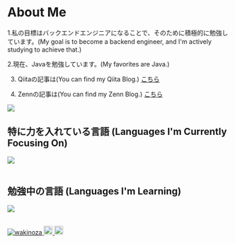 
# About Me

1.私の目標はバックエンドエンジニアになることで、そのために積極的に勉強しています。(My goal is to become a backend engineer, and I'm actively studying to achieve that.)

2.現在、Javaを勉強しています。(My favorites are Java.)

3. Qiitaの記事は(You can find my Qiita Blog.)  [こちら](https://qiita.com/wakinoza)

4. Zennの記事は(You can find my Zenn Blog.) [こちら](https://zenn.dev/wakinoza)
   

![](https://github-readme-stats.vercel.app/api/top-langs?username=wakinoza&show_icons=true&locale=en&layout=compact)

## 特に力を入れている言語 (Languages I'm Currently Focusing On)

<img src="https://skillicons.dev/icons?i=java," /> <br /><br />

## 勉強中の言語 (Languages I'm Learning)

<img src="https://skillicons.dev/icons?i=html,css," /> <br /><br />

<p align="left">
  <a href="https://github.com/wakinoza/wakinoza/">
    <img src="https://komarev.com/ghpvc/?username=wakinoza" alt="wakinoza" />
  </a>
  <a href="http://qiita.com/wakinoza">
    <img height="20" src="https://qiita-badge.apiapi.app/s/wakinoza/posts.svg" />
  </a>
  <a href="http://qiita.com/wakinoza">
    <img height="20" src="https://qiita-badge.apiapi.app/s/wakinoza/contributions.svg" />
  </a>
</p>
